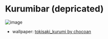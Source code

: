 # Kurumibar (depricated)
![image](https://github.com/user-attachments/assets/4a336b77-1f99-4f48-8111-8dc10dec96fd)
- wallpaper: [tokisaki_kurumi by chocoan](https://twitter.com/SpiritCrisisDAL/status/1585472858385395713)
